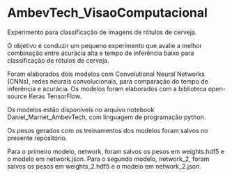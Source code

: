 # AmbevTech_VisaoComputacional
Experimento para classificação de imagens de rótulos de cerveja.

O objetivo é conduzir um pequeno experimento que avalie a melhor combinação
entre acurácia alta e tempo de inferência baixo para classificação de rótulos de cerveja.

Foram elaborados dois modelos com Convolutional Neural Networks (CNNs), redes neurais convolucionais, para comparação do tempo de inferência e acurácia.
Os modelos foram elaborados com a biblioteca open-source Keras TensorFlow.

Os modelos estão disponíveis no arquivo notebook Daniel_Marnet_AmbevTech, com linguagem de programação python.

Os pesos gerados com os treinamentos dos modelos foram salvos no presente repositório.

Para o primeiro modelo, network, foram salvos os pesos em weights.hdf5 e o modelo em network.json.
Para o segundo modelo, network_2, foram salvos os pesos em weights_2.hdf5 e o modelo em network_2.json.
